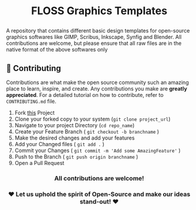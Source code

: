 # <p align="center"> FLOSS Graphics Templates </p>
A repository that contains different basic design templates for open-source graphics softwares like GIMP, Scribus, Inkscape, Synfig and Blender. All contributions are welcome, but please ensure that all raw files are in the native format of the above softwares only
<!-- CONTRIBUTING -->

## 📌 Contributing

Contributions are what make the open source community such an amazing place to learn, inspire, and create. Any contributions you make are **greatly appreciated**. For a detailed tutorial on how to contribute, refer to `CONTRIBUTING.md` file.

1. Fork [this](https://github.com/anubhab1710/FLOSS-Graphics-Templates/) Project 
2. Clone your forked copy to your system (`git clone project_url`)
3. Navigate to your project Directory (`cd repo_name`)
4. Create your Feature Branch ( `git checkout -b branchname` )
5. Make the desired changes and add your features
6. Add your Changed files ( `git add .` )
7. Commit your Changes ( `git commit -m 'Add some AmazingFeature'` )
8. Push to the Branch ( `git push origin branchname` )
9. Open a Pull Request


 ### <div align = "center">All contributions are welcome!</div>
 ### <div align = "center">❤ Let us uphold the spirit of Open-Source and make our ideas stand-out! ❤</div>
